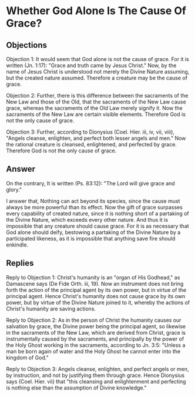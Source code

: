 # Whether God Alone Is The Cause Of Grace?

## Objections

Objection 1: It would seem that God alone is not the cause of grace. For it is written (Jn. 1:17): "Grace and truth came by Jesus Christ." Now, by the name of Jesus Christ is understood not merely the Divine Nature assuming, but the created nature assumed. Therefore a creature may be the cause of grace.

Objection 2: Further, there is this difference between the sacraments of the New Law and those of the Old, that the sacraments of the New Law cause grace, whereas the sacraments of the Old Law merely signify it. Now the sacraments of the New Law are certain visible elements. Therefore God is not the only cause of grace.

Objection 3: Further, according to Dionysius (Coel. Hier. iii, iv, vii, viii), "Angels cleanse, enlighten, and perfect both lesser angels and men." Now the rational creature is cleansed, enlightened, and perfected by grace. Therefore God is not the only cause of grace.

## Answer

On the contrary, It is written (Ps. 83:12): "The Lord will give grace and glory."

I answer that, Nothing can act beyond its species, since the cause must always be more powerful than its effect. Now the gift of grace surpasses every capability of created nature, since it is nothing short of a partaking of the Divine Nature, which exceeds every other nature. And thus it is impossible that any creature should cause grace. For it is as necessary that God alone should deify, bestowing a partaking of the Divine Nature by a participated likeness, as it is impossible that anything save fire should enkindle.

## Replies

Reply to Objection 1: Christ's humanity is an "organ of His Godhead," as Damascene says (De Fide Orth. iii, 19). Now an instrument does not bring forth the action of the principal agent by its own power, but in virtue of the principal agent. Hence Christ's humanity does not cause grace by its own power, but by virtue of the Divine Nature joined to it, whereby the actions of Christ's humanity are saving actions.

Reply to Objection 2: As in the person of Christ the humanity causes our salvation by grace, the Divine power being the principal agent, so likewise in the sacraments of the New Law, which are derived from Christ, grace is instrumentally caused by the sacraments, and principally by the power of the Holy Ghost working in the sacraments, according to Jn. 3:5: "Unless a man be born again of water and the Holy Ghost he cannot enter into the kingdom of God."

Reply to Objection 3: Angels cleanse, enlighten, and perfect angels or men, by instruction, and not by justifying them through grace. Hence Dionysius says (Coel. Hier. vii) that "this cleansing and enlightenment and perfecting is nothing else than the assumption of Divine knowledge."